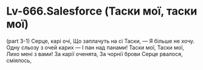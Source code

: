 # Lv-666.Salesforce (Таски мої, таски мої)

(part 3-1)
Серце, карі очі,
Що заплачуть на сі Таски, —
Я більше не хочу.
Одну сльозу з очей карих —
І пан над панами!
Таски мої, Таски мої,
Лихо мені з вами!
За карії оченята,
За чорнії брови
Серце рвалося, сміялось,

